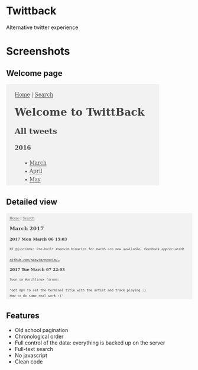 Twittback
=========

Alternative twitter experience

# Screenshots

## Welcome page

![index screenshot](scrot/index.png?raw=true)

## Detailed view

![by month screenshot](scrot/by_month.png?raw=true)

## Features

* Old school pagination
* Chronological order
* Full control of the data: everything is backed up on the server
* Full-text search
* No javascript
* Clean code
